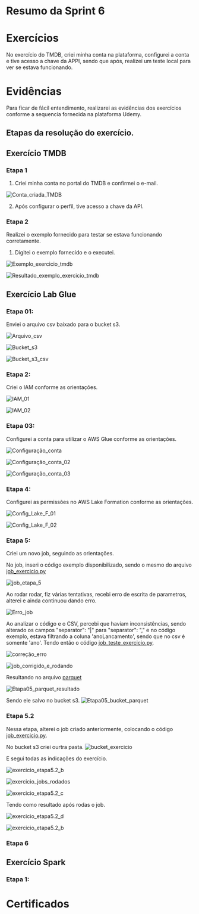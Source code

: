 # Resumo da Sprint 6



# Exercícios
No exercício do TMDB, criei minha conta na plataforma, configurei a conta e tive acesso a chave da APPI, sendo que após, realizei um teste local para ver se estava funcionando.



# Evidências

Para ficar de fácil entendimento, realizarei as evidências dos exercícios conforme a sequencia fornecida na plataforma Udemy.

## Etapas da resolução do exercício.

## Exercício TMDB
### Etapa 1
1. Criei minha conta no portal do TMDB e confirmei o e-mail.

![Conta_criada_TMDB](../Sprint%207/Exercícios/Ex_TMDB/Evidencias/Conta_criada_TMDB.jpg)

2. Após configurar o perfil, tive acesso a chave da API.

### Etapa 2
Realizei o exemplo fornecido para testar se estava funcionando corretamente.

1. Digitei o exemplo fornecido e o executei.

![Exemplo_exercicio_tmdb](../Sprint%207/Exercícios/Ex_TMDB/Evidencias/Ex_exemplo_TMDB.jpg)

![Resultado_exemplo_exercicio_tmdb](../Sprint%207/Exercícios/Ex_TMDB/Evidencias/Ex_exemplo_TMDB_02.jpg)



## Exercício Lab Glue

### Etapa 01: 
Enviei o arquivo csv baixado para o bucket s3.

![Arquivo_csv](../Sprint%207/Exercícios/Lab_Glue/Evidencias/nome_csv.jpg)

![Bucket_s3](../Sprint%207/Exercícios/Lab_Glue/Evidencias/Etapa01_A.jpg)

![Bucket_s3_csv](../Sprint%207/Exercícios/Lab_Glue/Evidencias/Etapa01_B.jpg)

### Etapa 2:
Criei o IAM conforme as orientações.

![IAM_01](../Sprint%207/Exercícios/Lab_Glue/Evidencias/Etapa02_A.jpg)

![IAM_02](../Sprint%207/Exercícios/Lab_Glue/Evidencias/Etapa02_B.jpg)

### Etapa 03:
Configurei a conta para utilizar o AWS Glue conforme as orientações.

![Configuração_conta](../Sprint%207/Exercícios/Lab_Glue/Evidencias/Etapa03_A.jpg)

![Configuração_conta_02](../Sprint%207/Exercícios/Lab_Glue/Evidencias/Etapa03_B.jpg)

![Configuração_conta_03](../Sprint%207/Exercícios/Lab_Glue/Evidencias/Etapa03_C.jpg)

### Etapa 4:
Configurei as permissões no AWS Lake Formation conforme as orientações.

![Config_Lake_F_01](../Sprint%207/Exercícios/Lab_Glue/Evidencias/Etapa04_a.jpg)

![Config_Lake_F_02](../Sprint%207/Exercícios/Lab_Glue/Evidencias/Etapa04_b.jpg)

### Etapa 5:
Criei um novo job, seguindo as orientações.

No job, inseri o código exemplo disponibilizado, sendo o mesmo do arquivo [job_exercicio.py](../Sprint%207/Exercícios/Lab_Glue/job_exercicio.py)

![job_etapa_5](../Sprint%207/Exercícios/Lab_Glue/Evidencias/Etapa05-exemplo.jpg)

Ao rodar rodar, fiz várias tentativas, recebi erro de escrita de parametros, alterei e ainda continuou dando erro.

![Erro_job](../Sprint%207/Exercícios/Lab_Glue/Evidencias/Etapa05_erro.jpg)

Ao analizar o código e o CSV, percebi que haviam inconsistências, sendo alterado os campos "separator": "|" para "separator": "," e no código exemplo, estava filtrando a coluna 'anoLancamento', sendo que no csv é somente 'ano'. Tendo então o código [job_teste_exercicio.py](./Exercícios/Lab_Glue/job_teste_exercicio.py).

![correção_erro](../Sprint%207/Exercícios/Lab_Glue/Evidencias/Etapa05_correcaoerro.jpg)

![job_corrigido_e_rodando](../Sprint%207/Exercícios/Lab_Glue/Evidencias/Etapa05_job_ok.jpg)

Resultando no arquivo [parquet](../Sprint%207/Exercícios/Lab_Glue/part-00000-8e7ec108-b540-4feb-b85f-a7a0703b596f-c000.snappy.parquet)

![Etapa05_parquet_resultado](../Sprint%207/Exercícios/Lab_Glue/Evidencias/Etapa05_parquet_resultado.jpg)

Sendo ele salvo no bucket s3.
![Etapa05_bucket_parquet](../Sprint%207/Exercícios/Lab_Glue/Evidencias/Etapa05_s3_parquet_exemplo.jpg)

### Etapa 5.2
Nessa etapa, alterei o job criado anteriormente, colocando o código [job_exercicio.py](../Sprint%207/Exercícios/Lab_Glue/job_exercicio.py).

No bucket s3 criei ourtra pasta.
![bucket_exercicio](../Sprint%207/Exercícios/Lab_Glue/Evidencias/Etapa5.2_S3_a.jpg)

E segui todas as indicações do exercício.

![exercicio_etapa5.2_b](../Sprint%207/Exercícios/Lab_Glue/Evidencias/Etapa5.2_job_b.jpg)

![exercicio_jobs_rodados](../Sprint%207/Exercícios/Lab_Glue/Evidencias/Etapa5.2_jobs_rodados.jpg)

![exercicio_etapa5.2_c](../Sprint%207/Exercícios/Lab_Glue/Evidencias/Etapa5.2_job_c.jpg)

Tendo como resultado após rodas o job.
 
![exercicio_etapa5.2_d](../Sprint%207/Exercícios/Lab_Glue/Evidencias/Etapa5.2_s3_d.jpg)

![exercicio_etapa5.2_b](../Sprint%207/Exercícios/Lab_Glue/Evidencias/Etapa5.2_s3_e.jpg)

### Etapa 6


## Exercício Spark

### Etapa 1: 



# Certificados
